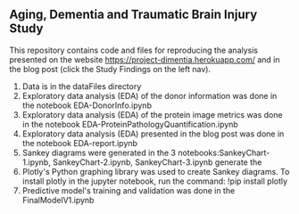 ## Aging, Dementia and Traumatic Brain Injury Study

This repository contains code and files for reproducing the analysis presented on the website https://project-dimentia.herokuapp.com/ and in the blog post (click the Study Findings on the left nav).

1. Data is in the dataFiles directory
2. Exploratory data analysis (EDA) of the donor information was done in the notebook EDA-DonorInfo.ipynb
3. Exploratory data analysis (EDA) of the protein image metrics was done in the notebook EDA-ProteinPathologyQuantification.ipynb
4. Exploratory data analysis (EDA) presented in the blog post was done in the notebook EDA-report.ipynb
5. Sankey diagrams were generated in the 3 notebooks:SankeyChart-1.ipynb, SankeyChart-2.ipynb, SankeyChart-3.ipynb generate the 
6. Plotly's Python graphing library was used to create Sankey diagrams. To install plotly in the jupyter notebook, run the command: !pip install plotly
7. Predictive model's training and validation was done in the FinalModelV1.ipynb